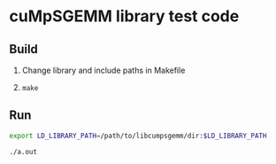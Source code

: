 # cuMpSGEMM library test code

## Build

1. Change library and include paths in Makefile

2. `make`

## Run
```bash
export LD_LIBRARY_PATH=/path/to/libcumpsgemm/dir:$LD_LIBRARY_PATH

./a.out
```
